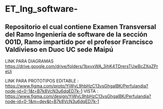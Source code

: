 # ET_Ing_software-
Repositorio el cual contiene Examen Transversal del Ramo Ingeniería de software de la sección 001D, Ramo impartido por el profesor Francisco Valdivieso en Duoc UC sede Maipú 
---------------------------------------------------------

LINK PARA DIAGRAMAS 
https://drive.google.com/drive/folders/1bxvxWA_3ihK4TDrersTUwBcZXqZPreUj

LINK PARA PROTOTIPOS
EDITABLE : https://www.figma.com/proto/YjWyL9hbHzC13vsGhgalBK/Perfulandia?node-id=0-1&t=B7k8VcN3u6dqED7k-1
VISTA : https://www.figma.com/design/YjWyL9hbHzC13vsGhgalBK/Perfulandia?node-id=0-1&m=dev&t=B7k8VcN3u6dqED7k-1



